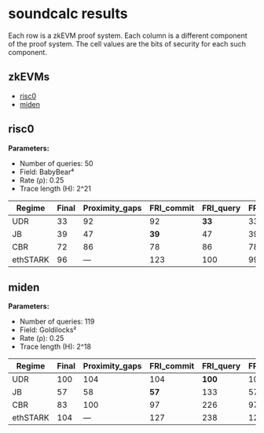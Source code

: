 # soundcalc results

Each row is a zkEVM proof system.
Each column is a different component of the proof system.
The cell values are the bits of security for each such component.

## zkEVMs
- [risc0](#risc0)
- [miden](#miden)

## risc0

**Parameters:**
- Number of queries: 50
- Field: BabyBear⁴
- Rate (ρ): 0.25
- Trace length (H): 2^21

Regime | Final | Proximity_gaps | FRI_commit | FRI_query | FRI_final | ALI | DEEP | PLONK | PLOOKUP
--- | --- | --- | --- | --- | --- | --- | --- | --- | ---
UDR | 33 | 92 | 92 | **33** | 33 | 115 | 100 | 98 | 96
JB | 39 | 47 | **39** | 47 | 39 | 110 | 95 | 98 | 96
CBR | 72 | 86 | 78 | 86 | 78 | 88 | **72** | 98 | 96
ethSTARK | 96 | — | 123 | 100 | 99 | — | — | 98 | **96**

## miden

**Parameters:**
- Number of queries: 119
- Field: Goldilocks²
- Rate (ρ): 0.25
- Trace length (H): 2^18

Regime | Final | Proximity_gaps | FRI_commit | FRI_query | FRI_final | ALI | DEEP | PLONK | PLOOKUP
--- | --- | --- | --- | --- | --- | --- | --- | --- | ---
UDR | 100 | 104 | 104 | **100** | 100 | 121 | 107 | 106 | 105
JB | 57 | 58 | **57** | 133 | 57 | 116 | 102 | 106 | 105
CBR | 83 | 100 | 97 | 226 | 97 | 97 | **83** | 106 | 105
ethSTARK | 104 | — | 127 | 238 | 127 | — | — | 106 | **105**
